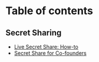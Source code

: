 # Table of contents

## Secret Sharing

* [Live Secret Share: How-to](README.md)
* [Secret Share for Co-founders](secret-sharing/secret-share-for-co-founders.md)
